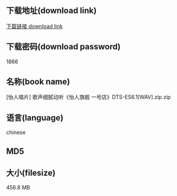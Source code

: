 ## 下载地址(download link)
[下载链接 download link](https://voluble-croquembouche-d321dc.netlify.app/?s=%5B%E6%80%A1%E4%BA%BA%E5%94%B1%E7%89%87%5D+++%E6%AD%8C%E5%A3%B0%E7%BB%86%E8%85%BB%E5%8A%A8%E5%90%AC%E3%80%8A%E6%80%A1%E4%BA%BA%E6%97%97%E8%88%B0+%E4%B8%80%E5%8F%B7%E5%BA%97%E3%80%8BDTS-ES6.1%5BWAV%5D.zip)

## 下载密码(download password)
1866

## 名称(book name)
[怡人唱片]   歌声细腻动听《怡人旗舰 一号店》DTS-ES6.1[WAV].zip.zip

## 语言(language)
chinese

## MD5


## 大小(filesize)
456.8 MB
